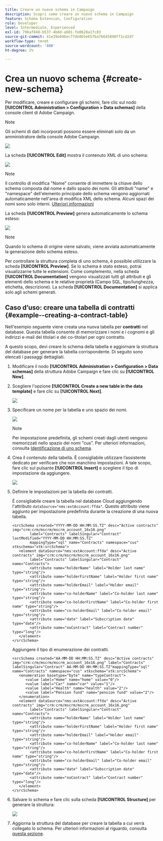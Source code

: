 ```yaml
---
title: Creare un nuovo schema in Campaign
description: Scopri come creare un nuovo schema in Campaign
feature: Schema Extension, Configuration
role: Developer
level: Intermediate, Experienced
exl-id: 796af848-b537-4b8d-a601-fe0628a1fc83
source-git-commit: 41e39e046ec77de8b5e657ba76645898ff1cd2d7
workflow-type: tm+mt
source-wordcount: '408'
ht-degree: 2%

---
```


# Crea un nuovo schema {#create-new-schema}

Per modificare, creare e configurare gli schemi, fare clic sul nodo **[!UICONTROL Administration > Configuration > Data schemas]** della console client di Adobe Campaign.

>[!NOTE]
>
>Gli schemi di dati incorporati possono essere eliminati solo da un amministratore della console Adobe Campaign.

![](assets/schema_navtree.png)

La scheda **[!UICONTROL Edit]** mostra il contenuto XML di uno schema:

![](assets/schema_edition.png)

>[!NOTE]
>
>Il controllo di modifica &quot;Nome&quot; consente di immettere la chiave dello schema composta dal nome e dallo spazio dei nomi. Gli attributi &quot;name&quot; e &quot;namespace&quot; dell&#39;elemento principale dello schema vengono aggiornati automaticamente nell&#39;area di modifica XML dello schema. Alcuni spazi dei nomi sono solo interni. [Ulteriori informazioni](schemas.md#reserved-namespaces)

La scheda **[!UICONTROL Preview]** genera automaticamente lo schema esteso:

![](assets/schema_edition2.png)

>[!NOTE]
>
>Quando lo schema di origine viene salvato, viene avviata automaticamente la generazione dello schema esteso.

Per controllare la struttura completa di uno schema, è possibile utilizzare la scheda **[!UICONTROL Preview]**. Se lo schema è stato esteso, potrai visualizzarne tutte le estensioni. Come complemento, nella scheda **[!UICONTROL Documentation]** vengono visualizzati tutti gli attributi e gli elementi dello schema e le relative proprietà (Campo SQL, tipo/lunghezza, etichetta, descrizione). La scheda **[!UICONTROL Documentation]** si applica solo agli schemi generati.

## Caso d’uso: creare una tabella di contratti {#example--creating-a-contract-table}

Nell&#39;esempio seguente viene creata una nuova tabella per **contratti** nel database. Questa tabella consente di memorizzare i nomi e i cognomi e gli indirizzi e-mail dei titolari e dei co-titolari per ogni contratto.

A questo scopo, devi creare lo schema della tabella e aggiornare la struttura del database per generare la tabella corrispondente. Di seguito sono elencati i passaggi dettagliati.

1. Modificare il nodo **[!UICONTROL Administration > Configuration > Data schemas]** della struttura Adobe Campaign e fare clic su **[!UICONTROL New]**.
1. Scegliere l&#39;opzione **[!UICONTROL Create a new table in the data template]** e fare clic su **[!UICONTROL Next]**.

   ![](assets/create_new_schema.png)

1. Specificare un nome per la tabella e uno spazio dei nomi.

   ![](assets/create_new_param.png)

   >[!NOTE]
   >
   >Per impostazione predefinita, gli schemi creati dagli utenti vengono memorizzati nello spazio dei nomi &quot;cus&quot;. Per ulteriori informazioni, consulta [Identificazione di uno schema](extend-schema.md#identification-of-a-schema).

1. Crea il contenuto della tabella. È consigliabile utilizzare l’assistente dedicato per verificare che non manchino impostazioni. A tale scopo, fare clic sul pulsante **[!UICONTROL Insert]** e scegliere il tipo di impostazione da aggiungere.

   ![](assets/create_new_content.png)

1. Definire le impostazioni per la tabella dei contratti.

   È consigliabile creare la tabella nel database Cloud aggiungendo l&#39;attributo `dataSource="nms:extAccount:ffda"`. Questo attributo viene aggiunto per impostazione predefinita durante la creazione di una nuova tabella.

   ```
   <srcSchema created="YYYY-MM-DD HH:MM:SS.TZ" desc="Active contracts" img="crm:crm/mscrm/mscrm_account_16x16.png"
           label="Contracts" labelSingular="Contract" lastModified="YYYY-MM-DD HH:MM:SS.TZ"
           mappingType="sql" name="Contracts" namespace="cus" xtkschema="xtk:srcSchema">
      <element dataSource="nms:extAccount:ffda" desc="Active contracts" img="crm:crm/mscrm/mscrm_account_16x16.png"
           label="Contracts" labelSingular="Contract" name="Contracts">
           <attribute name="holderName" label="Holder last name" type="string"/>
           <attribute name="holderFirstName" label="Holder first name" type="string"/>
           <attribute name="holderEmail" label="Holder email" type="string"/>
           <attribute name="co-holderName" label="Co-holder last name" type="string"/>           
           <attribute name="co-holderFirstName" label="Co-holder first name" type="string"/>           
           <attribute name="co-holderEmail" label="Co-holder email" type="string"/>    
           <attribute name="date" label="Subscription date" type="date"/>     
           <attribute name="noContract" label="Contract number" type="long"/> 
      </element>
   </srcSchema>
   ```

   Aggiungere il tipo di enumerazione dei contratti.

   ```
   <srcSchema created="AA-MM-DD HH:MM:SS.TZ" desc="Active contracts" img="crm:crm/mscrm/mscrm_account_16x16.png" label="Contracts" labelSingular="Contract" AA-MM-DD HH:MM:SS.TZ"mappingType="sql" name="Contracts" namespace="cus" xtkschema="xtk:srcSchema">
      <enumeration basetype="byte" name="typeContract">
         <value label="Home" name="home" value="0"/>
         <value label="Car" name="car" value="1"/>
         <value label="Health" name="health" value="2"/>
         <value label="Pension fund" name="pension fund" value="2"/>
      </enumeration>
      <element dataSource="nms:extAccount:ffda" desc="Active contracts" img="crm:crm/mscrm/mscrm_account_16x16.png"
           label="Contracts" labelSingular="Contract" name="Contracts">
           <attribute name="holderName" label="Holder last name" type="string"/>
           <attribute name="holderFirstName" label="Holder first name" type="string"/>
           <attribute name="holderEmail" label="Holder email" type="string"/>
           <attribute name="co-holderName" label="Co-holder last name" type="string"/>           
           <attribute name="co-holderFirstName" label="Co-holder first name" type="string"/>           
           <attribute name="co-holderEmail" label="Co-holder email" type="string"/>    
           <attribute name="date" label="Subscription date" type="date"/>     
           <attribute name="noContract" label="Contract number" type="long"/> 
      </element>
   </srcSchema>
   ```

1. Salvare lo schema e fare clic sulla scheda **[!UICONTROL Structure]** per generare la struttura:

   ![](assets/configuration_structure.png)

1. Aggiorna la struttura del database per creare la tabella a cui verrà collegato lo schema. Per ulteriori informazioni al riguardo, consulta [questa sezione](update-database-structure.md).
